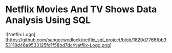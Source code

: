 # Netflix Movies And TV Shows Data Analysis Using SQL

![Netflix Logo][https://github.com/sangeewedlock/netflix_sql_project/blob/1820d7766fbb353118d46a9533125fd1f58bd7dc/Netflix-Logo.png]
